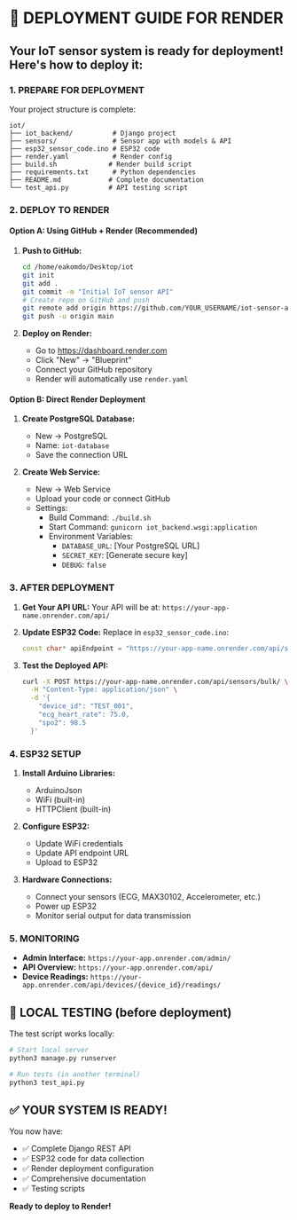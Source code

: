 # 🚀 DEPLOYMENT GUIDE FOR RENDER

## Your IoT sensor system is ready for deployment! Here's how to deploy it:

### 1. PREPARE FOR DEPLOYMENT

Your project structure is complete:
```
iot/
├── iot_backend/          # Django project
├── sensors/              # Sensor app with models & API
├── esp32_sensor_code.ino # ESP32 code
├── render.yaml           # Render config
├── build.sh             # Render build script
├── requirements.txt      # Python dependencies
├── README.md            # Complete documentation
└── test_api.py          # API testing script
```

### 2. DEPLOY TO RENDER

#### Option A: Using GitHub + Render (Recommended)

1. **Push to GitHub:**
   ```bash
   cd /home/eakomdo/Desktop/iot
   git init
   git add .
   git commit -m "Initial IoT sensor API"
   # Create repo on GitHub and push
   git remote add origin https://github.com/YOUR_USERNAME/iot-sensor-api.git
   git push -u origin main
   ```

2. **Deploy on Render:**
   - Go to https://dashboard.render.com
   - Click "New" → "Blueprint"
   - Connect your GitHub repository
   - Render will automatically use `render.yaml`

#### Option B: Direct Render Deployment

1. **Create PostgreSQL Database:**
   - New → PostgreSQL
   - Name: `iot-database`
   - Save the connection URL

2. **Create Web Service:**
   - New → Web Service
   - Upload your code or connect GitHub
   - Settings:
     - Build Command: `./build.sh`
     - Start Command: `gunicorn iot_backend.wsgi:application`
     - Environment Variables:
       - `DATABASE_URL`: [Your PostgreSQL URL]
       - `SECRET_KEY`: [Generate secure key]
       - `DEBUG`: `false`

### 3. AFTER DEPLOYMENT

1. **Get Your API URL:**
   Your API will be at: `https://your-app-name.onrender.com/api/`

2. **Update ESP32 Code:**
   Replace in `esp32_sensor_code.ino`:
   ```cpp
   const char* apiEndpoint = "https://your-app-name.onrender.com/api/sensors/bulk/";
   ```

3. **Test the Deployed API:**
   ```bash
   curl -X POST https://your-app-name.onrender.com/api/sensors/bulk/ \
     -H "Content-Type: application/json" \
     -d '{
       "device_id": "TEST_001",
       "ecg_heart_rate": 75.0,
       "spo2": 98.5
     }'
   ```

### 4. ESP32 SETUP

1. **Install Arduino Libraries:**
   - ArduinoJson
   - WiFi (built-in)
   - HTTPClient (built-in)

2. **Configure ESP32:**
   - Update WiFi credentials
   - Update API endpoint URL
   - Upload to ESP32

3. **Hardware Connections:**
   - Connect your sensors (ECG, MAX30102, Accelerometer, etc.)
   - Power up ESP32
   - Monitor serial output for data transmission

### 5. MONITORING

- **Admin Interface:** `https://your-app.onrender.com/admin/`
- **API Overview:** `https://your-app.onrender.com/api/`
- **Device Readings:** `https://your-app.onrender.com/api/devices/{device_id}/readings/`

## 🔧 LOCAL TESTING (before deployment)

The test script works locally:
```bash
# Start local server
python3 manage.py runserver

# Run tests (in another terminal)
python3 test_api.py
```

## ✅ YOUR SYSTEM IS READY!

You now have:
- ✅ Complete Django REST API
- ✅ ESP32 code for data collection
- ✅ Render deployment configuration  
- ✅ Comprehensive documentation
- ✅ Testing scripts

**Ready to deploy to Render!**

